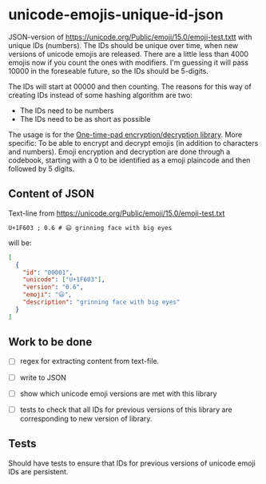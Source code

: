 # unicode-emojis-unique-id-json

JSON-version of https://unicode.org/Public/emoji/15.0/emoji-test.txtt with unique IDs (numbers). The IDs should be unique over time, when new versions of unicode emojis are released. There are a little less than 4000 emojis now if you count the ones with modifiers. I'm guessing it will pass 10000 in the foreseable future, so the IDs should be 5-digits.

The IDs will start at 00000 and then counting. The reasons for this way of creating IDs instead of some hashing algorithm are two:

* The IDs need to be numbers
* The IDs need to be as short as possible

The usage is for the [One-time-pad encryption/decryption library](https://github.com/eklem/otp-encryption-decryption-lib). More specific: To be able to encrypt and decrypt emojis (in addition to characters and numbers). Emoji encryption and decryption are done through a codebook, starting with a 0 to be identified as a emoji plaincode and then followed by 5 digits.

## Content of JSON

Text-line from https://unicode.org/Public/emoji/15.0/emoji-test.txt

```text
U+1F603 ; 0.6 # 😃 grinning face with big eyes
```

will be:

```Json
[
  {
    "id": "00001",
    "unicode": ["U+1F603"],
    "version": "0.6",
    "emoji": "😃",
    "description": "grinning face with big eyes"
  }
]
```

## Work to be done

* [ ] regex for extracting content from text-file.
* [ ] write to JSON
* [ ] show which unicode emoji versions are met with this library
* [ ] tests to check that all IDs for previous versions of this library are corresponding to new version of library.


## Tests

Should have tests to ensure that IDs for previous versions of unicode emoji IDs are persistent.
